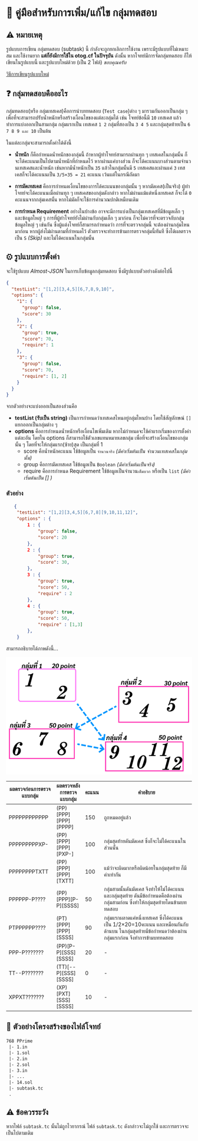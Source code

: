 # 🔗 คู่มือสำหรับการเพิ่ม/แก้ไข กลุ่มทดสอบ

## ⚠️ หมายเหตุ

รูปแบบการเขียน กลุ่มทดสอบ (subtask) นี้ กำลังจะถูกยกเลิกการใช้งาน เพราะมีรูปแบบที่ไม่เหมาะสม และใช้งานยาก **แต่ก็ยังมีการใช้ใน otog.cf ในปัจจุบัน** ดังนั้น หากโจทย์มีการจัดกลุ่มทดสอบ ก็ให้เขียนในรูปแบบนี้ และรูปแบบใหม่ด้วย (เป็น 2 ไฟล์) _ขอบคุณครับ_

[วิธีการเขียนรูปแบบใหม่](/Problem/Subtask.md)

## ❓ กลุ่มทดสอบคืออะไร

กลุ่มทดสอบ(หรือ กลุ่มเทสเคส)คือการนำบททดสอบ (`Test case`)ต่าง ๆ มารวมกันออกเป็นกลุ่ม ๆ เพื่อที่จะสามารถปรับน้ำหนักหรือสร้างเงื่อนไขของแต่ละกลุ่มได้ เช่น โจทย์ข้อนี้มี `10` เทสเคส แล้วทำการแบ่งออกเป็นสามกลุ่ม กลุ่มแรกเป็น เทสเคส `1 2` กลุ่มที่สองเป็น `3 4 5` และกลุ่มสุดท้ายเป็น `6 7 8 9 และ 10` เป็นต้น

ในแต่ละกลุ่มจะสามารถตั้งค่าได้ดังนี้

- **น้ำหนัก**
  ก็คือกำหนดน้ำหนักของกลุ่มนี้ ถ้าหากผู้ทำโจทย์สามารถผ่านทุก ๆ เทสเคสในกลุ่มนั้น ก็จะได้คะแนนเป็นไปตามน้ำหนักที่กำหนดไว้ หากผ่านแค่บางส่วน ก็จะได้คะแนนบางส่วนตามจำนวนเทสเคสและน้ำหนัก เช่นหากมีน้ำหนักเป็น `35` แล้วในกลุ่มนั้นมี `5` เทสเคสและผ่านแค่ `3` เทสเคสก็จะได้คะแนนเป็น `3/5×35 = 21` คะแนน เว้นแต่ในกรณีถัดมา

- **การมัดเทสเคส**
  คือการกำหนดเงื่อนไขของการได้คะแนนของกลุ่มนั้น ๆ หากมัดเคส(เป็นจริง) ผู้ทำโจทย์จะได้คะแนนเมื่อผ่านทุก ๆ เทสเคสของกลุ่มดังกล่าว หากไม่ผ่านแม้แต่หนึ่งเทสเคส ก็จะได้ `0` คะแนนจากกลุ่มเคสนั้น หากไม่มัดก็จะใช้การคำนวณปกติเหมือนเดิม
- **การกำหนด Requirement**
  อย่างในบ้างข้อ อาจจะมีการแบ่งเป็นกลุ่มเทสเคสที่มีข้อมูลเล็ก ๆ และข้อมูลใหญ่ ๆ การที่ผู้ทำโจทย์ยังไม่ผ่านกับกลุ่มเล็ก ๆ มาก่อน ก็จะไม่ควรที่จะตรวจกับกลุ่มข้อมูลใหญ่ ๆ เช่นกัน ซึ่งผู้แต่งโจทย์ก็สามารถกำหนดว่า การที่จะตรวจกลุ่มนี้ จะต้องผ่านกลุ่มไหนมาก่อน หากผู้ส่งไม่ผ่านตามที่กำหนดไว้ ตัวตรวจจะทำการข้ามการตรวจกลุ่มนี้ทันที ซึ่งได้ผลตรวจเป็น `S` _(Skip)_ และไม่ได้คะแนนในกลุ่มนั้น

## ⚙ รูปแบบการตั้งค่า

จะใช้รูปแบบ _Almost-JSON_ ในการเก็บข้อมูลกลุ่มทดสอบ ซึ่งมีรูปแบบตัวอย่างดังต่อไปนี้

```json
{
  "testList": "[1,2][3,4,5][6,7,8,9,10]",
  "options": {
    "1": {
      "group": false,
      "score": 30
    },
    "2": {
      "group": true,
      "score": 70,
      "require": 1
    },
    "3": {
      "group": false,
      "score": 70,
      "require": [1, 2]
    }
  }
}
```

จากตัวอย่างจะแบ่งออกเป็นสองส่วนคือ

- **testList (รับเป็น string)**
  เป็นการกำหนดว่าเทสเคสไหนอยู่กลุ่มไหนบ้าง โดยใช้สัญลักษณ์ `[]` แยกออกเป็นกลุ่มต่าง ๆ
- **options**
  คือการกำหนดน้ำหนักหรือเงื่อนไขเพิ่มเติม หากไม่กำหนดจะใช้ค่าแรกเริ่มของการตั้งค่าแต่ละอัน โดยใน options ก็สามารถใช้ตัวเลขแทนหมายเลขกลุ่ม เพื่อที่จะสร้างเงื่อนไขของกลุ่มนั้น ๆ โดยที่จะให้กลุ่มแรก(ซ้าย)สุด เป็นกลุ่มที่ 1
  - score คือน้ำหนักคะแนน ใช้ข้อมูลเป็น `จำนวนจริง`
    _(มีค่าเริ่มต้นเป็น จำนวนเทสเคสในกลุ่มนั้น)_
  - group คือการมัดเทสเคส ใช้ข้อมูลเป็น `Boolean`
    _(มีค่าเริ่มต้นเป็นจริง)_
  - require คือการกำหนด Requirement ใช้ข้อมูลเป็นจำนวน`เต็มบวก` หรือเป็น `list` _(มีค่าเริ่มต้นเป็น [] )_

### ตัวอย่าง

```json
   {
    "testList": "[1,2][3,4,5][6,7,8][9,10,11,12]",
    "options" : {
        1 : {
            "group": false,
            "score": 20
        },
        2 : {
            "group": true,
            "score": 30,
        },
        3 : {
            "group": true,
            "score": 50,
            "require" : 2
        },
        4 : {
            "group": true,
            "score": 50,
            "require" : [1,3]
        },
    }
```

สามารถอธิบายได้ภาพดังนี้...

![ตัวอย่างภาพ](/res/Subtask/Example.png)

| ผลตรวจก่อนการตรวจแบบกลุ่ม | ผลตรวจหลังการตรวจแบบกลุ่ม | คะแนน | คำอธิบาย                                                                                                                                             |
| ------------------------- | ------------------------- | ----- | ---------------------------------------------------------------------------------------------------------------------------------------------------- |
| PPPPPPPPPPPP              | (PP)\[PPP]\[PPP]\[PPPP]   | 150   | ถูกหมดอยู่แล้ว                                                                                                                                       |
| PPPPPPPPPXP-              | (PP)\[PPP]\[PPP]\[PXP-]   | 100   | กลุ่มสุดท้ายดันมัดเคส ซึ่งก็จะไม่ได้คะแนนในส่วนนั้น                                                                                                  |
| PPPPPPPPTXTT              | (PP)\[PPP]\[PPP]\[TXTT]   | 100   | แม้ว่าจะผิดมากหรือผิดน้อยในกลุ่มสุดท้าย ก็มีค่าเท่ากัน                                                                                               |
| PPPPPP-P????              | (PP)\[PPP]\[P-P]\[SSSS]   | 50    | กลุ่มสามนั้นดันมัดเคส จึงทำให้ไม่ได้คะแนน และกลุ่มสุดท้าย ดันมีข้อกำหนดคือต้องผ่านกลุ่มสามก่อน ซึ่งทำให้กลุ่มสุดท้ายโดนข้ามบททดสอบ                   |
| PTPPPPPP????              | (PT)\[PPP]\[PPP]\[SSSS]   | 90    | กลุ่มแรกผลาดแค่หนึ่งเทสเคส ซึ่งได้คะแนนเป็น 1/2×20=10คะแนน และเหมือนกันกับด้านบน ในกลุ่มสุดท้ายมีข้อกำหนดว่าต้องผ่านกลุ่มแรกก่อน จึงทำการข้ามบททดสอบ |
| PPP-P???????              | (PP)\[P-P]\[SSS]\[SSSS]   | 20    | -                                                                                                                                                    |
| TT--P???????              | (TT)\[--P]\[SSS]\[SSSS]   | 0     | -                                                                                                                                                    |
| XPPXT???????              | (XP)\[PXT]\[SSS]\[SSSS]   | 10    | -                                                                                                                                                    |

## 📁 ตัวอย่างโครงสร้างของไฟล์โจทย์

```
768 PPrime
 |- 1.in
 |- 1.sol
 |- 2.in
 |- 2.sol
 |- 3.in
 |- ...
 |- 14.sol
 |- subtask.tc
 .
```

## ⚠ ข้อควรระวัง

หากไฟล์ `subtask.tc` นั้นไม่ถูกไวยากรณ์ ไฟล์ `subtask.tc` ดังกล่าวจะไม่ถูกใช้ และการตรวจจะเป็นไปตามเดิม
